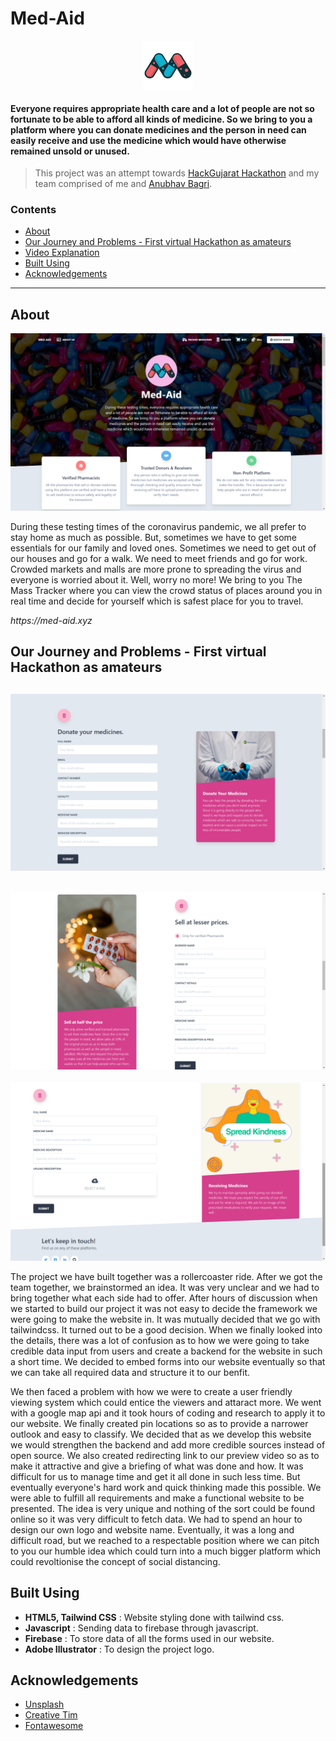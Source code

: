 <!-- Tried to include all things of a basic readme.md -->
# Med-Aid

<p align="center">
  <img src="assets/img/logo.png" align="center" alt="Logo" width="80" height="80">
 </p>
 
#### Everyone requires appropriate health care and a lot of people are not so fortunate to be able to afford all kinds of medicine. So we bring to you a platform where you can donate medicines and the person in need can easily receive and use the medicine which would have otherwise remained unsold or unused. 


> This project was an attempt towards [HackGujarat Hackathon](https://www.hackgujarat.com/) and my team comprised of me and [Anubhav Bagri](https://github.com/anubhavbagri).

### Contents

* [About](#about)
* [Our Journey and Problems - First virtual Hackathon as amateurs](#our-journey-and-problems---first-virtual-hackathon-as-amateurs)
* [Video Explanation](https://youtu.be/f1ZwlCLvU68)
* [Built Using](#built-using)
* [Acknowledgements](#acknowledgements)

---

## About

![Homepage image](assets/img/homeimage.png)

During these testing times of the coronavirus pandemic, we all prefer to stay home as much as possible. But, sometimes we have to get some essentials for our family and loved ones. Sometimes we need to get out of our houses and go for a walk. We need to meet friends and go for work. Crowded markets and malls are more prone to spreading the virus and everyone is worried about it. Well, worry no more! We bring to you The Mass Tracker where you can view the crowd status of places around you in real time and decide for yourself which is safest place for you to travel.

_https://med-aid.xyz_

## Our Journey and Problems - First virtual Hackathon as amateurs

![Donate Image](assets/img/donateimage.png)
---
![Sell Image](assets/img/sellimage.png)
---
![Receive Image](assets/img/receiveimage.png)

The project we have built together was a rollercoaster ride. After we got the team together, we brainstormed an idea. It was very unclear and we had to bring together what each side had to offer. After hours of discussion when we started to build our project it was not easy to decide the framework we were going to make the website in. It was mutually decided that we go with tailwindcss. It turned out to be a good decision. When we finally looked into the details, there was a lot of confusion as to how we were going to take credible data input from users and create a backend for the website in such a short time. We decided to embed forms into our website eventually so that we can take all required data and structure it to our benfit.

We then faced a problem with how we were to create a user friendly viewing system which could entice the viewers and attaract more. We went with a google map api and it took hours of coding and research to apply it to our website. We finally created pin locations so as to provide a narrower outlook and easy to classify. We decided that as we develop this website we would strengthen the backend and add more credible sources instead of open source. We also created redirecting link to our preview video so as to make it attractive and give a briefing of what was done and how. It was difficult for us to manage time and get it all done in such less time. But eventually everyone's hard work and quick thinking made this possible. We were able to fulfill all requirements and make a functional website to be presented. The idea is very unique and nothing of the sort could be found online so it was very difficult to fetch data. We had to spend an hour to design our own logo and website name. Eventually, it was a long and difficult road, but we reached to a respectable position where we can pitch to you our humble idea which could turn into a much bigger platform which could revoltionise the concept of social distancing.

## Built Using

- **HTML5, Tailwind CSS** : Website styling done with tailwind css.
- **Javascript** : Sending data to firebase through javascript.
- **Firebase** : To store data of all the forms used in our website.
- **Adobe Illustrator** : To design the project logo.

## Acknowledgements

* [Unsplash](https://source.unsplash.com/)
* [Creative Tim](https://www.creative-tim.com/blog/web-development/free-tailwind-css-templates-resources/)
* [Fontawesome](https://fontawesome.com/)
